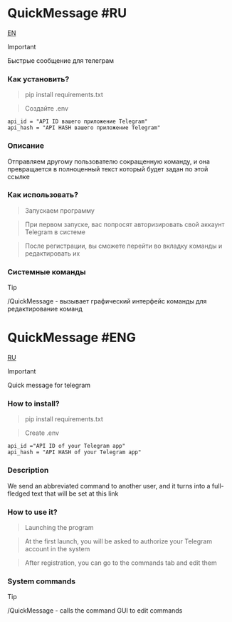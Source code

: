 # QuickMessage #RU
[EN](https://github.com/kite-house/QuickMessage?tab=readme-ov-file#quickMessage-eng)

> [!IMPORTANT]
> Быстрые сообщение для телеграм 

### Как установить?
> pip install requirements.txt

> Создайте .env

```
api_id = "API ID вашего приложение Telegram"
api_hash = "API HASH вашего приложение Telegram"
```

### Описание

Отправляем другому пользователю сокращенную команду, и она превращается в полноценный текст который будет задан по этой ссылке

### Как использовать? 

> Запускаем программу

> При первом запуске, вас попросят авторизировать свой аккаунт Telegram в системе

> После регистрации, вы сможете перейти во вкладку команды и редактировать их

### Системные команды

> [!TIP]
> /QuickMessage - вызывает графический интерфейс команды для редактирование команд







# QuickMessage #ENG
[RU](https://github.com/kite-house/QuickMessage?tab=readme-ov-file#quickMessage-ru)

> [!IMPORTANT]
> Quick message for telegram 

### How to install?
> pip install requirements.txt

> Create .env

```
api_id ="API ID of your Telegram app"
api_hash = "API HASH of your Telegram app"
```

### Description

We send an abbreviated command to another user, and it turns into a full-fledged text that will be set at this link

### How to use it? 

> Launching the program

> At the first launch, you will be asked to authorize your Telegram account in the system

> After registration, you can go to the commands tab and edit them

### System commands

> [!TIP]
> /QuickMessage - calls the command GUI to edit commands

